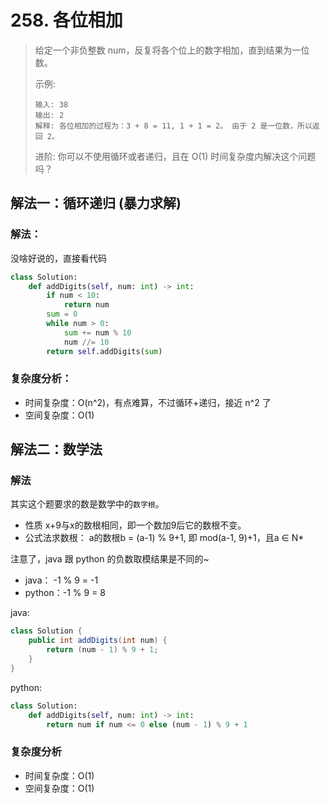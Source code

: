# 258. 各位相加

> 给定一个非负整数 num，反复将各个位上的数字相加，直到结果为一位数。
> 
> 示例:
> ```
> 输入: 38
> 输出: 2 
> 解释: 各位相加的过程为：3 + 8 = 11, 1 + 1 = 2。 由于 2 是一位数，所以返回 2。
> ```
>
> 进阶:
> 你可以不使用循环或者递归，且在 O(1) 时间复杂度内解决这个问题吗？

## 解法一：循环递归 (暴力求解)

### 解法：

没啥好说的，直接看代码

```python
class Solution:
    def addDigits(self, num: int) -> int:
        if num < 10:
            return num
        sum = 0
        while num > 0:
            sum += num % 10
            num //= 10
        return self.addDigits(sum)
```

### 复杂度分析：

- 时间复杂度：O(n^2)，有点难算，不过循环+递归，接近 n^2 了
- 空间复杂度：O(1)

## 解法二：数学法

### 解法

其实这个题要求的数是数学中的`数字根`。 
- 性质
x+9与x的数根相同，即一个数加9后它的数根不变。
- 公式法求数根：
a的数根b = (a-1) % 9+1, 即 mod(a-1, 9)+1，且a ∈ N*

注意了，java 跟 python 的负数取模结果是不同的~
- java： -1 % 9 = -1
- python：-1 % 9 = 8

java:
``` java
class Solution {
    public int addDigits(int num) {
        return (num - 1) % 9 + 1;
    }
}
```

python:
```python
class Solution:
    def addDigits(self, num: int) -> int:
        return num if num <= 0 else (num - 1) % 9 + 1
```

### 复杂度分析

- 时间复杂度：O(1)
- 空间复杂度：O(1)
